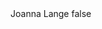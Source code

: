 <?xml version="1.0" encoding="UTF-8"?>
<CustomMetadata xmlns="http://soap.sforce.com/2006/04/metadata">
    <label>Joanna Lange</label>
    <protected>false</protected>
</CustomMetadata>
